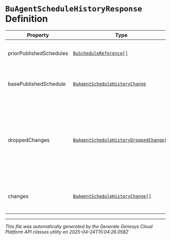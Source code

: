 # `BuAgentScheduleHistoryResponse` Definition

| Property | Type | Required | Description |
|----------|------|----------|-------------|
| priorPublishedSchedules | [`BuScheduleReference[]`](buschedulereference-definition.md) | No | The list of previously published schedules |
| basePublishedSchedule | [`BuAgentScheduleHistoryChange`](buagentschedulehistorychange-definition.md) | No | The originally published agent schedules |
| droppedChanges | [`BuAgentScheduleHistoryDroppedChange[]`](buagentschedulehistorydroppedchange-definition.md) | No | The changes dropped from the schedule history. This will happen if the schedule history is too large |
| changes | [`BuAgentScheduleHistoryChange[]`](buagentschedulehistorychange-definition.md) | No | The list of changes for the schedule history |

---

*This file was automatically generated by the Generate Genesys Cloud Platform API classes utility on 2025-04-24T15:04:26.058Z*